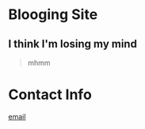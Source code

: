 # Blooging Site

## I think I'm losing my mind
>mhmm

# Contact Info

[email](mailto:callsigndan#gmail.com)